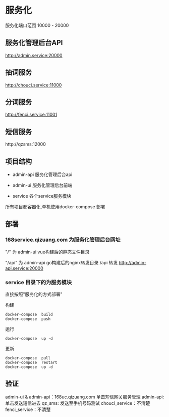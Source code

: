 # 服务化
服务化端口范围 10000 - 20000

## 服务化管理后台API
http://admin.service:20000

## 抽词服务
http://chouci.service:11000

## 分词服务
http://fenci.service:11001

## 短信服务
http://qzsms:12000


## 项目结构
* admin-api 服务化管理后台api

* admin-ui 服务化管理后台前端

* service 各个service服务模块

所有项目都容器化,单机使用docker-compose 部署

## 部署

### 168service.qizuang.com 为服务化管理后台网址

"/" 为  admin-ui vue构建后的静态文件目录

"/api" 为 admin-api go构建后的nginx转发目录  /api 转发 http://admin-api.service:20000



### service 目录下的为服务模块

直接按照"服务化的方式部署"

构建
```
docker-compose  build
docker-compose  push
```

运行
```
docker-compose  up -d
```

更新
```
docker-compose  pull
docker-compose  restart
docker-compose  up -d
```

## 验证
admin-ui & admin-api：168uc.qizuang.com 单击短信网关服务管理
admin-api: 单击发送短信进去
qz_sms: 发送至手机号码测试
chouci_service：不清楚
fenci_service：不清楚

